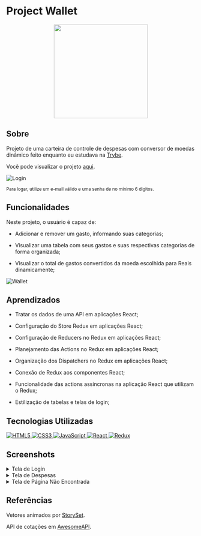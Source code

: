 
# Project Wallet
<div align="center">
<img src=https://i.imgur.com/l1nbqw8.png width="250px">
</div>

## Sobre
Projeto de uma carteira de controle de despesas com conversor de moedas dinâmico feito
enquanto eu estudava na [Trybe](https://www.betrybe.com/).

Você pode visualizar o projeto [aqui](https://trybewallet.vercel.app/).

![Login](https://github.com/marllomartin/wallet/blob/master/public/login.gif)

<sup>Para logar, utilize um e-mail válido e uma senha de no mínimo 6 digitos.</sup>


## Funcionalidades
Neste projeto, o usuário é capaz de:

  - Adicionar e remover um gasto, informando suas categorias;

  - Visualizar uma tabela com seus gastos e suas respectivas categorias de forma organizada;

  - Visualizar o total de gastos convertidos da moeda escolhida para Reais dinamicamente;

![Wallet](https://github.com/marllomartin/wallet/blob/master/public/wallet.gif)

## Aprendizados

  * Tratar os dados de uma API em aplicações React;

  * Configuração do Store Redux em aplicações React;

  * Configuração de Reducers no Redux em aplicações React;

  * Planejamento das Actions no Redux em aplicações React;

  * Organização dos Dispatchers no Redux em aplicações React;

  * Conexão de Redux aos componentes React;

  * Funcionalidade das actions assíncronas na aplicação React que utilizam o Redux;

  * Estilização de tabelas e telas de login;

## Tecnologias Utilizadas

<a href="https://www.w3schools.com/html/">
<img 
     src="https://img.shields.io/badge/html5-E34F26?style=for-the-badge&logo=html5&logoColor=fff&logoWidth=25"
     alt="HTML5"
/>
</a>
<a href="https://www.w3schools.com/css/">
<img
     src="https://img.shields.io/badge/css3-1572B6?style=for-the-badge&logo=css3&logoColor=fff&logoWidth=25"
     alt="CSS3"
/>   
</a>
<a href="https://javascript.com/">
<img 
    src="https://img.shields.io/badge/javascript-F0DB4F?style=for-the-badge&logo=javascript&logoColor=323330&logoWidth=25"
    alt="JavaScript"
/>
</a>
<a href="https://reactjs.org/">
<img 
    src="https://img.shields.io/badge/react-282C34?style=for-the-badge&logo=react&logoColor=69DAFB&logoWidth=25"
    alt="React"
    href="https://reactjs.org/" 
/>
</a>
<a href="https://reduxjs.org/">
<img 
    src="https://img.shields.io/badge/redux-764ABC?style=for-the-badge&logo=redux&logoColor=fff&logoWidth=20"
    alt="Redux"
/>
</a>
</div>

## Screenshots

<details>
 <summary>Tela de Login</summary>
 <img src=https://i.imgur.com/A6gcnyP.png width="800px" >
</details>

<details>
 <summary>Tela de Despesas</summary>
 <img src=https://i.imgur.com/vfTn4uQ.png width="800px" >
</details>

<details>
  <summary>Tela de Página Não Encontrada</summary>
  <img src=https://i.imgur.com/dTcuSHP.png width="800px">
</details>

## Referências

Vetores animados por [StorySet](https://storyset.com/).

API de cotações em [AwesomeAPI](https://docs.awesomeapi.com.br/api-de-moedas).
